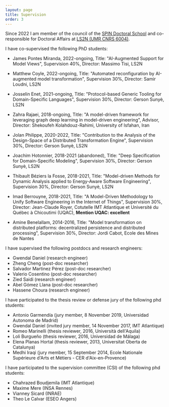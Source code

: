 ```yaml
---
layout: page
title: Supervision
order: 3
---
```


Since 2022 I am member of the council of the [SPIN Doctoral School](https://ed-spin.doctorat-bretagne.fr/) and co-responsible for Doctoral Affairs at [LS2N (UMR CNRS 6004)](http://www.ls2n.fr/).

I have co-supervised the following PhD students:

* James Pontes Miranda, 2022-ongoing, Title: "AI-Augmented Support for Model Views", Supervision 40%, Director: Massimo Tisi, LS2N
* Matthew Coyle, 2022-ongoing, Title: "Automated reconfiguration by AI-augmented model transformation", Supervision 30%, Director: Samir Loudni, LS2N
* Josselin Enet, 2021-ongoing, Title: "Protocol-based Generic Tooling for Domain-Specific Languages", Supervision 30%, Director: Gerson Sunyè, LS2N
* Zahra Rajaei, 2018-ongoing, Title: "A model-driven framework for leveraging graph deep learning in model-driven engineering", Advisor, Director: Shekoufeh Kolahdouz-Rahimi, University of Isfahan, Iran

* Jolan Philippe, 2020-2022, Title: "Contribution to the Analysis of the Design-Space of a Distributed Transformation Engine", Supervision 30%, Director: Gerson Sunyè, LS2N
* Joachim Hotonnier, 2018-2021 (abandoned), Title: "Deep Specification for Domain-Specific Modeling", Supervision 30%, Director: Gerson Sunyè, LS2N
* Thibault Béziers la Fosse, 2018-2021, Title: "Model-driven   Methods for Dynamic Analysis applied to Energy-Aware Software
Engineering", Supervision 30%, Director: Gerson Sunyè, LS2N
* Imad Berrouyne, 2018-2021, Title: "A Model-Driven Methodology to Unify Software Engineering in the Internet of Things", Supervision 30%, Director: Jean-Claude Royer, Cotutelle IMT Atlantique et Université du Québec à Chicoutimi (UQAC), **Mention UQAC: excellent**
* Amine Benelallam, 2014-2016, Title: "Model transformation on distributed platforms: decentralized persistence and distributed processing", Supervision 30%, Director: Jordi Cabot, Ecole des Mines de Nantes

I have supervised the following postdocs and research engineers:

* Gwendal Daniel (research engineer)
* Zheng Cheng (post-doc researcher)
* Salvador Martinez Pérez (post-doc researcher)
* Valerio Cosentino (post-doc researcher)
* Zied Saidi (research engineer)
* Abel Gómez Llana (post-doc researcher)
* Hassene Choura (research engineer)

I have participated to the thesis review or defense jury of the following phd students:

* Antonio Garmendía (jury member, 8 November 2019, Universidad Autonoma de Madrid) 
* Gwendal Daniel (invited jury member, 14 November 2017, IMT Atlantique)
* Romeo Marinelli (thesis reviewer, 2016, Università dell'Aquila)
* Loli Burgueño (thesis reviewer, 2016, Universidad de Málaga)
* Elena Planas Hortal (thesis reviewer, 2013, Universitat Oberta de Catalunya)
* Medhi Iraqi (jury member, 15 September 2014, Ecole Nationale Supérieure d'Arts et Métiers - CER d'Aix-en-Provence)

I have participated to the supervision committee (CSI) of the following phd students:

* Chahrazed Boudjemila (IMT Atlantique)
* Maxime Mere (INSA Rennes)
* Vianney Sicard (INRAE)
* Theo Le Calvar (ESEO Angers) 
